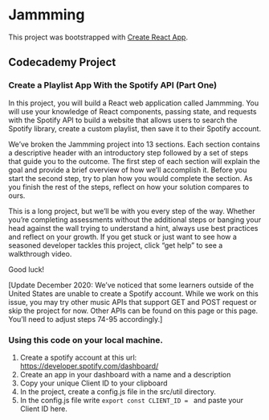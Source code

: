 # Jammming

This project was bootstrapped with [Create React App](https://github.com/facebook/create-react-app).

## Codecademy Project 

### Create a Playlist App With the Spotify API (Part One)

In this project, you will build a React web application called Jammming. You will use your knowledge of React components, passing state, and requests with the Spotify API to build a website that allows users to search the Spotify library, create a custom playlist, then save it to their Spotify account.

We’ve broken the Jammming project into 13 sections. Each section contains a descriptive header with an introductory step followed by a set of steps that guide you to the outcome. The first step of each section will explain the goal and provide a brief overview of how we’ll accomplish it. Before you start the second step, try to plan how you would complete the section. As you finish the rest of the steps, reflect on how your solution compares to ours.

This is a long project, but we’ll be with you every step of the way. Whether you’re completing assessments without the additional steps or banging your head against the wall trying to understand a hint, always use best practices and reflect on your growth. If you get stuck or just want to see how a seasoned developer tackles this project, click “get help” to see a walkthrough video.

Good luck!

[Update December 2020: We’ve noticed that some learners outside of the United States are unable to create a Spotify account. While we work on this issue, you may try other music APIs that support GET and POST request or skip the project for now. Other APIs can be found on this page or this page. You’ll need to adjust steps 74-95 accordingly.]

### Using this code on your local machine. 

1. Create a spotify account at this url: https://developer.spotify.com/dashboard/
2. Create an app in your dashboard with a name and a description
3. Copy your unique Client ID to your clipboard
4. In the project, create a config.js file in the src/util directory. 
5. In the config.js file write ```export const CLIENT_ID = ``` and paste your Client ID here.  
